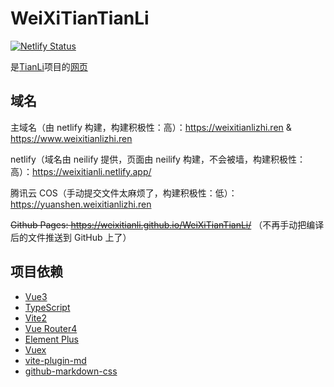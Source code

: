 # WeiXiTianTianLi

[![Netlify Status](https://api.netlify.com/api/v1/badges/0adbff58-79ac-491c-80db-4187c2be55a0/deploy-status)](https://app.netlify.com/sites/weixitianli/deploys)

是[TianLi](https://github.com/WeiXiTainLi/TianLi)项目的[网页](https://weixitianlizhi.ren)

## 域名

主域名（由 netlify 构建，构建积极性：高）：https://weixitianlizhi.ren & https://www.weixitianlizhi.ren

netlify（域名由 neilify 提供，页面由 neilify 构建，不会被墙，构建积极性：高）：https://weixitianli.netlify.app/

腾讯云 COS（手动提交文件太麻烦了，构建积极性：低）：https://yuanshen.weixitianlizhi.ren

~~Github Pages: https://weixitianli.github.io/WeiXiTianTianLi/~~ （不再手动把编译后的文件推送到 GitHub 上了）

## 项目依赖

- [Vue3](https://github.com/vuejs/vue)
- [TypeScript](https://github.com/microsoft/TypeScript)
- [Vite2](https://github.com/vitejs/docs-cn)
- [Vue Router4](https://github.com/vuejs/vue-router)
- [Element Plus](https://github.com/element-plus/element-plus)
- [Vuex](https://github.com/vuejs/vuex)
- [vite-plugin-md](https://github.com/antfu/vite-plugin-md)
- [github-markdown-css](https://github.com/sindresorhus/github-markdown-css)